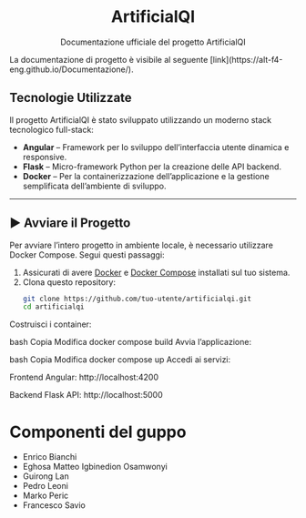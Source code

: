 <h1 align="center">ArtificialQI</h1>

<p align="center">Documentazione ufficiale del progetto ArtificialQI</p>

<p>
  
</p>
La documentazione di progetto è visibile al seguente [link](https://alt-f4-eng.github.io/Documentazione/).

## Tecnologie Utilizzate

Il progetto ArtificialQI è stato sviluppato utilizzando un moderno stack tecnologico full-stack:

- **Angular** – Framework per lo sviluppo dell’interfaccia utente dinamica e responsive.
- **Flask** – Micro-framework Python per la creazione delle API backend.
- **Docker** – Per la containerizzazione dell’applicazione e la gestione semplificata dell’ambiente di sviluppo.

---

## ▶️ Avviare il Progetto

Per avviare l’intero progetto in ambiente locale, è necessario utilizzare Docker Compose. Segui questi passaggi:

1. Assicurati di avere [Docker](https://www.docker.com/) e [Docker Compose](https://docs.docker.com/compose/) installati sul tuo sistema.
2. Clona questo repository:
   ```bash
   git clone https://github.com/tuo-utente/artificialqi.git
   cd artificialqi

Costruisci i container:

bash
Copia
Modifica
docker compose build
Avvia l’applicazione:

bash
Copia
Modifica
docker compose up
Accedi ai servizi:

Frontend Angular: http://localhost:4200

Backend Flask API: http://localhost:5000

# Componenti del guppo
* Enrico Bianchi 
* Eghosa Matteo Igbinedion Osamwonyi 
* Guirong Lan 
* Pedro Leoni 
* Marko Peric 
* Francesco Savio
